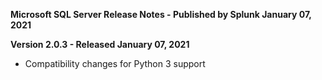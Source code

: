 **Microsoft SQL Server Release Notes - Published by Splunk January 07, 2021**


**Version 2.0.3 - Released January 07, 2021**

* Compatibility changes for Python 3 support
